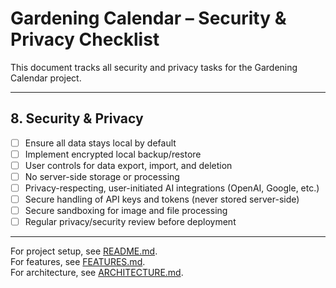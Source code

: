 # Gardening Calendar – Security & Privacy Checklist

This document tracks all security and privacy tasks for the Gardening Calendar project.

---

## 8. Security & Privacy

- [ ] Ensure all data stays local by default
- [ ] Implement encrypted local backup/restore
- [ ] User controls for data export, import, and deletion
- [ ] No server-side storage or processing
- [ ] Privacy-respecting, user-initiated AI integrations (OpenAI, Google, etc.)
- [ ] Secure handling of API keys and tokens (never stored server-side)
- [ ] Secure sandboxing for image and file processing
- [ ] Regular privacy/security review before deployment

---

For project setup, see [README.md](./README.md).  
For features, see [FEATURES.md](./FEATURES.md).  
For architecture, see [ARCHITECTURE.md](./ARCHITECTURE.md).
